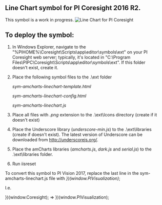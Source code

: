 ## Line Chart symbol for PI Coresight 2016 R2.

This symbol is a work in progress.
<img src="https://github.com/AnnaPerry/PI-Coresight-Custom-Symbols/blob/master/Community%20Samples/OSIsoft/amcharts-linechart/ExampleofLineChart.png" 
alt="Line Chart for PI Coresight" />

## To deploy the symbol: 

1. In Windows Explorer, navigate to the "%PIHOME%\Coresight\Scripts\app\editor\symbols\ext" on your PI Coresight web server; typically, it's located in "C:\Program Files\PIPC\Coresight\Scripts\app\editor\symbols\ext".
If this folder doesn't exist, create it.

2. Place the following symbol files to the .\ext folder

	*sym-amcharts-linechart-template.html*
	
	*sym-amcharts-linechart-config.html*
	
	*sym-amcharts-linechart.js*

3. Place all files with *.png* extension to the .\ext\Icons directory (create if it doesn't exist)
4. Place the Underscore library (*underscore-min.js*) to the .\ext\libraries (create if doesn't exist). The latest version of Underscore can be downloaded from http://underscorejs.org/.
5. Place the amCharts libraries (*amcharts.js*, *dark.js* and *serial.js*) to the .\ext\libraries folder.
6. Run iisreset


To convert this symbol to PI Vision 2017, replace the last line in the sym-amcharts-linechart.js file with 
*})(window.PIVisualization)*;


I.e. 

})(window.Coresight);      =>     })(window.PIVisualization);